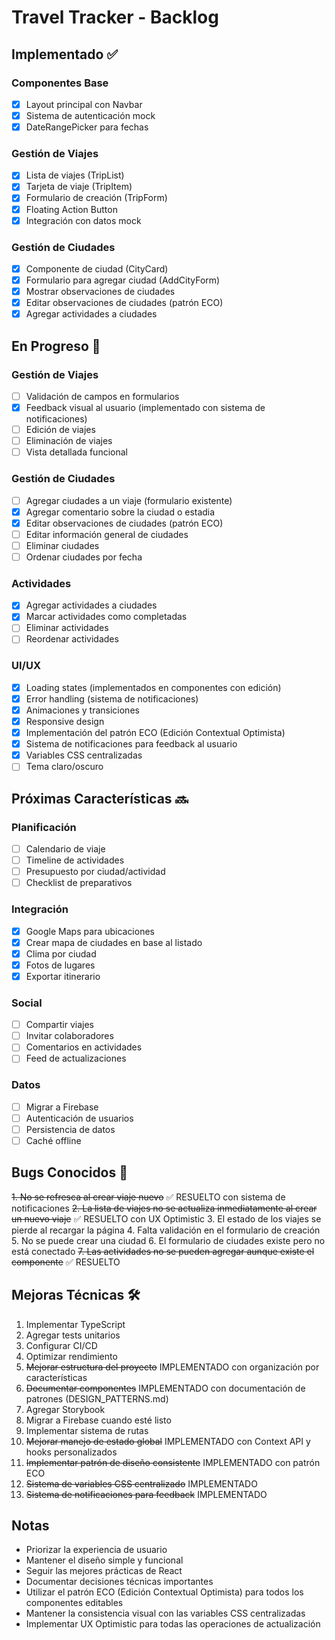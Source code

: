 # Travel Tracker - Backlog

## Implementado ✅

### Componentes Base
- [x] Layout principal con Navbar
- [x] Sistema de autenticación mock
- [x] DateRangePicker para fechas

### Gestión de Viajes
- [x] Lista de viajes (TripList)
- [x] Tarjeta de viaje (TripItem)
- [x] Formulario de creación (TripForm)
- [x] Floating Action Button
- [x] Integración con datos mock

### Gestión de Ciudades
- [x] Componente de ciudad (CityCard)
- [x] Formulario para agregar ciudad (AddCityForm)
- [x] Mostrar observaciones de ciudades
- [x] Editar observaciones de ciudades (patrón ECO)
- [x] Agregar actividades a ciudades

## En Progreso 🚧

### Gestión de Viajes
- [ ] Validación de campos en formularios
- [x] Feedback visual al usuario (implementado con sistema de notificaciones)
- [ ] Edición de viajes
- [ ] Eliminación de viajes
- [ ] Vista detallada funcional

### Gestión de Ciudades
- [ ] Agregar ciudades a un viaje (formulario existente)
- [x] Agregar comentario sobre la ciudad o estadia 
- [x] Editar observaciones de ciudades (patrón ECO)
- [ ] Editar información general de ciudades
- [ ] Eliminar ciudades
- [ ] Ordenar ciudades por fecha

### Actividades
- [x] Agregar actividades a ciudades
- [x] Marcar actividades como completadas
- [ ] Eliminar actividades
- [ ] Reordenar actividades

### UI/UX
- [x] Loading states (implementados en componentes con edición)
- [x] Error handling (sistema de notificaciones)
- [x] Animaciones y transiciones
- [x] Responsive design
- [x] Implementación del patrón ECO (Edición Contextual Optimista)
- [x] Sistema de notificaciones para feedback al usuario
- [x] Variables CSS centralizadas
- [ ] Tema claro/oscuro

## Próximas Características 🔜

### Planificación
- [ ] Calendario de viaje
- [ ] Timeline de actividades
- [ ] Presupuesto por ciudad/actividad
- [ ] Checklist de preparativos

### Integración
- [x] Google Maps para ubicaciones
- [x] Crear mapa de ciudades en base al listado
- [x] Clima por ciudad
- [x] Fotos de lugares
- [x] Exportar itinerario

### Social
- [ ] Compartir viajes
- [ ] Invitar colaboradores
- [ ] Comentarios en actividades
- [ ] Feed de actualizaciones

### Datos
- [ ] Migrar a Firebase
- [ ] Autenticación de usuarios
- [ ] Persistencia de datos
- [ ] Caché offline

## Bugs Conocidos 🐛

~~1. No se refresca al crear viaje nuevo~~ ✅ RESUELTO con sistema de notificaciones
~~2. La lista de viajes no se actualiza inmediatamente al crear un nuevo viaje~~ ✅ RESUELTO con UX Optimistic
3. El estado de los viajes se pierde al recargar la página
4. Falta validación en el formulario de creación
5. No se puede crear una ciudad
6. El formulario de ciudades existe pero no está conectado
~~7. Las actividades no se pueden agregar aunque existe el componente~~ ✅ RESUELTO

## Mejoras Técnicas 🛠️

1. Implementar TypeScript
2. Agregar tests unitarios
3. Configurar CI/CD
4. Optimizar rendimiento
5. ~~Mejorar estructura del proyecto~~ IMPLEMENTADO con organización por características
6. ~~Documentar componentes~~ IMPLEMENTADO con documentación de patrones (DESIGN_PATTERNS.md)
7. Agregar Storybook
8. Migrar a Firebase cuando esté listo
9. Implementar sistema de rutas
10. ~~Mejorar manejo de estado global~~ IMPLEMENTADO con Context API y hooks personalizados
11. ~~Implementar patrón de diseño consistente~~ IMPLEMENTADO con patrón ECO
12. ~~Sistema de variables CSS centralizado~~ IMPLEMENTADO
13. ~~Sistema de notificaciones para feedback~~ IMPLEMENTADO

## Notas 

- Priorizar la experiencia de usuario
- Mantener el diseño simple y funcional
- Seguir las mejores prácticas de React
- Documentar decisiones técnicas importantes
- Utilizar el patrón ECO (Edición Contextual Optimista) para todos los componentes editables
- Mantener la consistencia visual con las variables CSS centralizadas
- Implementar UX Optimistic para todas las operaciones de actualización
